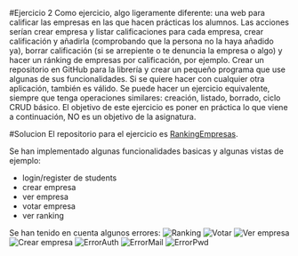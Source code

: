 #Ejercicio 2
Como ejercicio, algo ligeramente diferente: una web para calificar las empresas en las que hacen prácticas los alumnos. Las acciones serían crear empresa y listar calificaciones para cada empresa, crear calificación y añadirla (comprobando que la persona no la haya añadido ya), borrar calificación (si se arrepiente o te denuncia la empresa o algo) y hacer un ránking de empresas por calificación, por ejemplo. Crear un repositorio en GitHub para la librería y crear un pequeño programa que use algunas de sus funcionalidades. Si se quiere hacer con cualquier otra aplicación, también es válido.
Se puede hacer un ejercicio equivalente, siempre que tenga operaciones similares: creación, listado, borrado, ciclo CRUD básico. El objetivo de este ejercicio es poner en práctica lo que viene a continuación, NO es un objetivo de la asignatura.

#Solucion
El repositorio para el ejercicio es [RankingEmpresas](https://github.com/fnavarrogonzalez/RankingEmpresas).

Se han implementado algunas funcionalidades basicas y algunas vistas de ejemplo:
- login/register de students
- crear empresa
- ver empresa 
- votar empresa
- ver ranking

Se han tenido en cuenta algunos errores: 
![Ranking](http://francisconavarro.nom.es/cloudcomputing/t1/ranking.png)
![Votar](http://francisconavarro.nom.es/cloudcomputing/t1/errorvote.png)
![Ver empresa](http://francisconavarro.nom.es/cloudcomputing/t1/infoempresa.png)
![Crear empresa](http://francisconavarro.nom.es/cloudcomputing/t1/crearempresa.png)
![ErrorAuth](http://francisconavarro.nom.es/cloudcomputing/t1/errorauth.png)
![ErrorMail](http://francisconavarro.nom.es/cloudcomputing/t1/errormail.png)
![ErrorPwd](http://francisconavarro.nom.es/cloudcomputing/t1/errorpwd.png)
